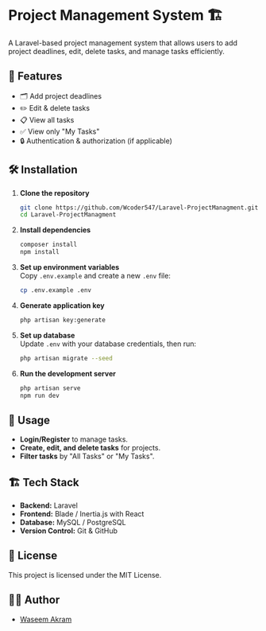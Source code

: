 # Project Management System 🏗️

A Laravel-based project management system that allows users to add project deadlines, edit, delete tasks, and manage tasks efficiently.

## 🚀 Features

- 🗂️ Add project deadlines
- ✏️ Edit & delete tasks
- 📋 View all tasks
- ✅ View only "My Tasks"
- 🔒 Authentication & authorization (if applicable)

## 🛠️ Installation

1. **Clone the repository**

    ```sh
    git clone https://github.com/Wcoder547/Laravel-ProjectManagment.git
    cd Laravel-ProjectManagment
    ```

2. **Install dependencies**

    ```sh
    composer install
    npm install
    ```

3. **Set up environment variables**  
   Copy `.env.example` and create a new `.env` file:

    ```sh
    cp .env.example .env
    ```

4. **Generate application key**

    ```sh
    php artisan key:generate
    ```

5. **Set up database**  
   Update `.env` with your database credentials, then run:

    ```sh
    php artisan migrate --seed
    ```

6. **Run the development server**

    ```sh
    php artisan serve
    npm run dev
    ```

## 🔧 Usage

- **Login/Register** to manage tasks.
- **Create, edit, and delete tasks** for projects.
- **Filter tasks** by "All Tasks" or "My Tasks".

## 🏗️ Tech Stack

- **Backend:** Laravel
- **Frontend:** Blade / Inertia.js with React
- **Database:** MySQL / PostgreSQL
- **Version Control:** Git & GitHub

## 📜 License

This project is licensed under the MIT License.

## 👨‍💻 Author

- [Waseem Akram](https://github.com/Wcoder547)
